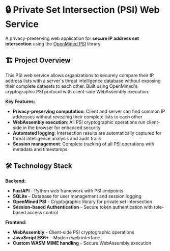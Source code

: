 # 🔒 Private Set Intersection (PSI) Web Service

A privacy-preserving web application for **secure IP address set intersection** using the [OpenMined PSI](https://github.com/OpenMined/PSI) library.

## 🏗 Project Overview

This PSI web service allows organizations to securely compare their IP address lists with a server's threat intelligence database without exposing their complete datasets to each other. Built using OpenMined's cryptographic PSI protocol with client-side WebAssembly execution.

**Key Features:**
- **Privacy-preserving computation**: Client and server can find common IP addresses without revealing their complete lists to each other
- **WebAssembly execution**: All PSI cryptographic operations run client-side in the browser for enhanced security
- **Automated logging**: Intersection results are automatically captured for threat intelligence analysis and audit trails
- **Session management**: Complete tracking of all PSI operations with metadata and timestamps

## 🛠 Technology Stack

**Backend:**
- **FastAPI** - Python web framework with PSI endpoints
- **SQLite** - Database for user management and session logging
- **OpenMined PSI** - Cryptographic library for private set intersection
- **Session-based Authentication** - Secure token authentication with role-based access control

**Frontend:**
- **WebAssembly** - Client-side PSI cryptographic operations
- **JavaScript ES6+** - Modern web interface
- **Custom WASM MIME handling** - Secure WebAssembly execution
